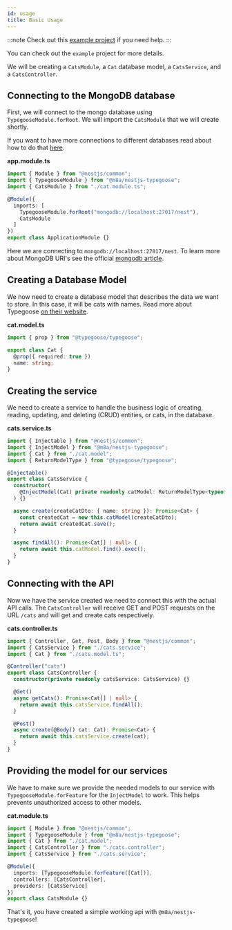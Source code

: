 ```yaml
---
id: usage
title: Basic Usage
---
```


:::note
Check out this [example project](https://github.com/kpfromer/nestjs-typegoose/tree/master/example) if you need help.
:::

You can check out the `example` project for more details.

We will be creating a `CatsModule`, a `Cat` database model, a `CatsService`, and a `CatsController`.

## Connecting to the MongoDB database

First, we will connect to the mongo database using `TypegooseModule.forRoot`. We will import the `CatsModule` that we will create shortly.

If you want to have more connections to different databases read about how to do that [here](multiple-connections.md).

**app.module.ts**

```typescript
import { Module } from "@nestjs/common";
import { TypegooseModule } from "@m8a/nestjs-typegoose";
import { CatsModule } from "./cat.module.ts";

@Module({
  imports: [
    TypegooseModule.forRoot("mongodb://localhost:27017/nest"),
    CatsModule
  ]
})
export class ApplicationModule {}
```

Here we are connecting to `mongodb://localhost:27017/nest`. To learn more about MongoDB URI's see the official [mongodb article](https://docs.mongodb.com/manual/reference/connection-string/).

## Creating a Database Model

We now need to create a database model that describes the data we want to store. In this case, it will be cats with names. Read more about Typegoose [on their website](https://typegoose.github.io/typegoose/).

**cat.model.ts**

```typescript
import { prop } from "@typegoose/typegoose";

export class Cat {
  @prop({ required: true })
  name: string;
}
```

## Creating the service

We need to create a service to handle the business logic of creating, reading, updating, and deleting (CRUD) entities, or cats, in the database.

**cats.service.ts**

```typescript
import { Injectable } from "@nestjs/common";
import { InjectModel } from "@m8a/nestjs-typegoose";
import { Cat } from "./cat.model";
import { ReturnModelType } from "@typegoose/typegoose";

@Injectable()
export class CatsService {
  constructor(
    @InjectModel(Cat) private readonly catModel: ReturnModelType<typeof Cat>
  ) {}

  async create(createCatDto: { name: string }): Promise<Cat> {
    const createdCat = new this.catModel(createCatDto);
    return await createdCat.save();
  }

  async findAll(): Promise<Cat[] | null> {
    return await this.catModel.find().exec();
  }
}
```

## Connecting with the API

Now we have the service created we need to connect this with the actual API calls. The `CatsController` will receive GET and POST requests on the URL `/cats` and will get and create cats respectively.

**cats.controller.ts**

```typescript
import { Controller, Get, Post, Body } from "@nestjs/common";
import { CatsService } from "./cats.service";
import { Cat } from "./cats.model.ts";

@Controller("cats")
export class CatsController {
  constructor(private readonly catsService: CatsService) {}

  @Get()
  async getCats(): Promise<Cat[] | null> {
    return await this.catsService.findAll();
  }

  @Post()
  async create(@Body() cat: Cat): Promise<Cat> {
    return await this.catsService.create(cat);
  }
}
```

## Providing the model for our services

We have to make sure we provide the needed models to our service with `TypegooseModule.forFeature` for the `InjectModel` to work. This helps prevents unauthorized access to other models.

**cat.module.ts**

```typescript
import { Module } from "@nestjs/common";
import { TypegooseModule } from "@m8a/nestjs-typegoose";
import { Cat } from "./cat.model";
import { CatsController } from "./cats.controller";
import { CatsService } from "./cats.service";

@Module({
  imports: [TypegooseModule.forFeature([Cat])],
  controllers: [CatsController],
  providers: [CatsService]
})
export class CatsModule {}
```

That's it, you have created a simple working api with `@m8a/nestjs-typegoose`!